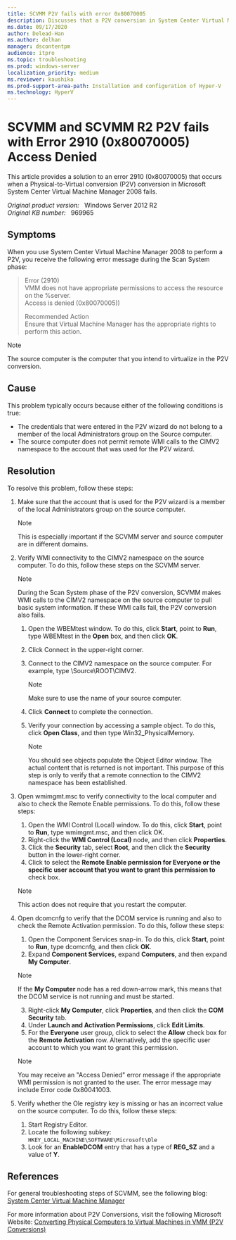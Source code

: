 ```yaml
---
title: SCVMM P2V fails with error 0x80070005
description: Discusses that a P2V conversion in System Center Virtual Machine Manager 2008 fails and returns an error 2910 (0x80070005).
ms.date: 09/17/2020
author: Delead-Han
ms.author: delhan
manager: dscontentpm
audience: itpro
ms.topic: troubleshooting
ms.prod: windows-server
localization_priority: medium
ms.reviewer: kaushika
ms.prod-support-area-path: Installation and configuration of Hyper-V
ms.technology: HyperV
---
```

# SCVMM and SCVMM R2 P2V fails with Error 2910 (0x80070005) Access Denied

This article provides a solution to an error 2910 (0x80070005) that occurs when a Physical-to-Virtual conversion (P2V) conversion in Microsoft System Center Virtual Machine Manager 2008 fails.

_Original product version:_ &nbsp; Windows Server 2012 R2  
_Original KB number:_ &nbsp; 969965

## Symptoms

When you use System Center Virtual Machine Manager 2008 to perform a P2V, you receive the following error message during the Scan System phase:

> Error (2910)  
VMM does not have appropriate permissions to access the resource on the %server.  
Access is denied (0x80070005))
>
> Recommended Action  
Ensure that Virtual Machine Manager has the appropriate rights to perform this action.

> [!NOTE]
> The source computer is the computer that you intend to virtualize in the P2V conversion.

## Cause

This problem typically occurs because either of the following conditions is true:

- The credentials that were entered in the P2V wizard do not belong to a member of the local Administrators group on the Source computer.
- The source computer does not permit remote WMI calls to the CIMV2 namespace to the account that was used for the P2V wizard.

## Resolution

To resolve this problem, follow these steps:

1. Make sure that the account that is used for the P2V wizard is a member of the local Administrators group on the source computer.

    > [!NOTE]
    > This is especially important if the SCVMM server and source computer are in different domains.
2. Verify WMI connectivity to the CIMV2 namespace on the source computer. To do this, follow these steps on the SCVMM server.

    > [!NOTE]
    > During the Scan System phase of the P2V conversion, SCVMM makes WMI calls to the CIMV2 namespace on the source computer to pull basic system information. If these WMI calls fail, the P2V conversion also fails.
    1. Open the WBEMtest window. To do this, click **Start**, point to **Run**, type WBEMtest in the **Open** box, and then click **OK**.
    2. Click Connect in the upper-right corner.
    3. Connect to the CIMV2 namespace on the source computer. For example, type \\Source\ROOT\CIMV2.

        > [!NOTE]
        > Make sure to use the name of your source computer.
    4. Click **Connect** to complete the connection.
    5. Verify your connection by accessing a sample object. To do this, click **Open Class**, and then type Win32_PhysicalMemory.
    
        > [!NOTE]
        > You should see objects populate the Object Editor window. The actual content that is returned is not important. This purpose of this step is only to verify that a remote connection to the CIMV2 namespace has been established.
3. Open wmimgmt.msc to verify connectivity to the local computer and also to check the Remote Enable permissions. To do this, follow these steps:
    1. Open the WMI Control (Local) window. To do this, click **Start**, point to **Run**, type wmimgmt.msc, and then click OK.
    2. Right-click the **WMI Control (Local)** node, and then click **Properties**.
    3. Click the **Security** tab, select **Root**, and then click the **Security** button in the lower-right corner.
    4. Click to select the **Remote Enable permission for Everyone or the specific user account that you want to grant this permission to** check box.
    
    > [!NOTE]
    > This action does not require that you restart the computer.
4. Open dcomcnfg to verify that the DCOM service is running and also to check the Remote Activation permission. To do this, follow these steps:
    1. Open the Component Services snap-in. To do this, click **Start**, point to **Run**, type dcomcnfg, and then click **OK**.
    2. Expand **Component Services**, expand **Computers**, and then expand **My Computer**.
    
      > [!NOTE]
      > If the **My Computer** node has a red down-arrow mark, this means that the DCOM service is not running and must be started.
    3. Right-click **My Computer**, click **Properties**, and then click the **COM Security** tab.
    4. Under **Launch and Activation Permissions**, click **Edit Limits**.
    5. For the **Everyone** user group, click to select the **Allow** check box for the **Remote Activation** row. Alternatively, add the specific user account to which you want to grant this permission.
    
      > [!NOTE]
      > You may receive an "Access Denied" error message if the appropriate WMI permission is not granted to the user. The error message may include Error code 0x80041003.
5. Verify whether the Ole registry key is missing or has an incorrect value on the source computer. To do this, follow these steps:
    1. Start Registry Editor.
    2. Locate the following subkey: `HKEY_LOCAL_MACHINE\SOFTWARE\Microsoft\Ole` 
    3. Look for an **EnableDCOM** entry that has a type of **REG_SZ** and a value of **Y**.

## References

For general troubleshooting steps of SCVMM, see the following blog: [System Center Virtual Machine Manager](https://blogs.technet.com/b/scvmmcallback/archive/2009/03/26/system-center-virtual-machine-manager.aspx) 

For more information about P2V Conversions, visit the following Microsoft Website: [Converting Physical Computers to Virtual Machines in VMM (P2V Conversions)](https://technet.microsoft.com/library/bb963740.aspx)
